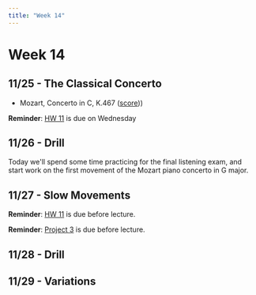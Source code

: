 ```yaml
---
title: "Week 14"
---
```


# Week 14

## 11/25 - The Classical Concerto

* Mozart, Concerto in C, K.467 ([score](mozart-k467.pdf)))

**Reminder**: [HW 11](HW-11.pdf) is due on Wednesday

## 11/26 - Drill

Today we'll spend some time practicing for the final listening
exam, and start work on the first movement of the Mozart piano
concerto in G major.

## 11/27 - Slow Movements

**Reminder**: [HW 11](HW-11.pdf) is due before lecture.

**Reminder**: [Project 3](Project-11.pdf) is due before lecture.

## 11/28 - Drill

## 11/29 - Variations

